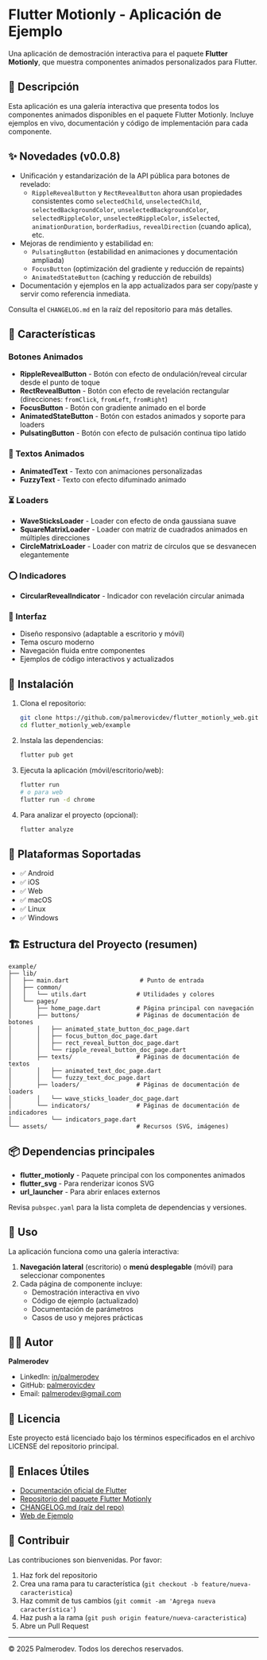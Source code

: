 # Flutter Motionly - Aplicación de Ejemplo

Una aplicación de demostración interactiva para el paquete **Flutter Motionly**, que muestra componentes animados personalizados para Flutter.

## 📖 Descripción

Esta aplicación es una galería interactiva que presenta todos los componentes animados disponibles en el paquete Flutter Motionly. Incluye ejemplos en vivo, documentación y código de implementación para cada componente.

## ✨ Novedades (v0.0.8)

- Unificación y estandarización de la API pública para botones de revelado:
  - `RippleRevealButton` y `RectRevealButton` ahora usan propiedades consistentes como `selectedChild`, `unselectedChild`, `selectedBackgroundColor`, `unselectedBackgroundColor`, `selectedRippleColor`, `unselectedRippleColor`, `isSelected`, `animationDuration`, `borderRadius`, `revealDirection` (cuando aplica), etc.
- Mejoras de rendimiento y estabilidad en:
  - `PulsatingButton` (estabilidad en animaciones y documentación ampliada)
  - `FocusButton` (optimización del gradiente y reducción de repaints)
  - `AnimatedStateButton` (caching y reducción de rebuilds)
- Documentación y ejemplos en la app actualizados para ser copy/paste y servir como referencia inmediata.

Consulta el `CHANGELOG.md` en la raíz del repositorio para más detalles.

## 🔘 Características

### Botones Animados

- **RippleRevealButton** - Botón con efecto de ondulación/reveal circular desde el punto de toque
- **RectRevealButton** - Botón con efecto de revelación rectangular (direcciones: `fromClick`, `fromLeft`, `fromRight`)
- **FocusButton** - Botón con gradiente animado en el borde
- **AnimatedStateButton** - Botón con estados animados y soporte para loaders
- **PulsatingButton** - Botón con efecto de pulsación continua tipo latido

### 📝 Textos Animados

- **AnimatedText** - Texto con animaciones personalizadas
- **FuzzyText** - Texto con efecto difuminado animado

### ⏳ Loaders

- **WaveSticksLoader** - Loader con efecto de onda gaussiana suave
- **SquareMatrixLoader** - Loader con matriz de cuadrados animados en múltiples direcciones
- **CircleMatrixLoader** - Loader con matriz de círculos que se desvanecen elegantemente

### ⭕ Indicadores

- **CircularRevealIndicator** - Indicador con revelación circular animada

### 🎨 Interfaz

- Diseño responsivo (adaptable a escritorio y móvil)
- Tema oscuro moderno
- Navegación fluida entre componentes
- Ejemplos de código interactivos y actualizados

## 🚀 Instalación

1. Clona el repositorio:

   ```bash
   git clone https://github.com/palmerovicdev/flutter_motionly_web.git
   cd flutter_motionly_web/example
   ```

2. Instala las dependencias:

   ```bash
   flutter pub get
   ```

3. Ejecuta la aplicación (móvil/escritorio/web):

   ```bash
   flutter run
   # o para web
   flutter run -d chrome
   ```

4. Para analizar el proyecto (opcional):

   ```bash
   flutter analyze
   ```

## 📱 Plataformas Soportadas

- ✅ Android
- ✅ iOS
- ✅ Web
- ✅ macOS
- ✅ Linux
- ✅ Windows

## 🏗️ Estructura del Proyecto (resumen)

```
example/
├── lib/
│   ├── main.dart                    # Punto de entrada
│   ├── common/
│   │   └── utils.dart              # Utilidades y colores
│   └── pages/
│       ├── home_page.dart          # Página principal con navegación
│       ├── buttons/                # Páginas de documentación de botones
│       │   ├── animated_state_button_doc_page.dart
│       │   ├── focus_button_doc_page.dart
│       │   ├── rect_reveal_button_doc_page.dart
│       │   └── ripple_reveal_button_doc_page.dart
│       ├── texts/                  # Páginas de documentación de textos
│       │   ├── animated_text_doc_page.dart
│       │   └── fuzzy_text_doc_page.dart
│       ├── loaders/                # Páginas de documentación de loaders
│       │   └── wave_sticks_loader_doc_page.dart
│       └── indicators/             # Páginas de documentación de indicadores
│           └── indicators_page.dart
└── assets/                         # Recursos (SVG, imágenes)
```

## 📦 Dependencias principales

- **flutter_motionly** - Paquete principal con los componentes animados
- **flutter_svg** - Para renderizar iconos SVG
- **url_launcher** - Para abrir enlaces externos

Revisa `pubspec.yaml` para la lista completa de dependencias y versiones.

## 🎯 Uso

La aplicación funciona como una galería interactiva:

1. **Navegación lateral** (escritorio) o **menú desplegable** (móvil) para seleccionar componentes
2. Cada página de componente incluye:
    - Demostración interactiva en vivo
    - Código de ejemplo (actualizado)
    - Documentación de parámetros
    - Casos de uso y mejores prácticas

## 👨‍💻 Autor

**Palmerodev**

- LinkedIn: [in/palmerodev](https://linkedin.com/in/palmerodev)
- GitHub: [palmerovicdev](https://github.com/palmerovicdev)
- Email: palmerodev@gmail.com

## 📄 Licencia

Este proyecto está licenciado bajo los términos especificados en el archivo LICENSE del repositorio principal.

## 🔗 Enlaces Útiles

- [Documentación oficial de Flutter](https://docs.flutter.dev/)
- [Repositorio del paquete Flutter Motionly](https://github.com/palmerovicdev/flutter_motionly_web)
- [CHANGELOG.md (raíz del repo)](../CHANGELOG.md)
- [Web de Ejemplo](https://flutter-motionly-web.onrender.com/)

## 🤝 Contribuir

Las contribuciones son bienvenidas. Por favor:

1. Haz fork del repositorio
2. Crea una rama para tu característica (`git checkout -b feature/nueva-caracteristica`)
3. Haz commit de tus cambios (`git commit -am 'Agrega nueva característica'`)
4. Haz push a la rama (`git push origin feature/nueva-caracteristica`)
5. Abre un Pull Request

---

© 2025 Palmerodev. Todos los derechos reservados.
